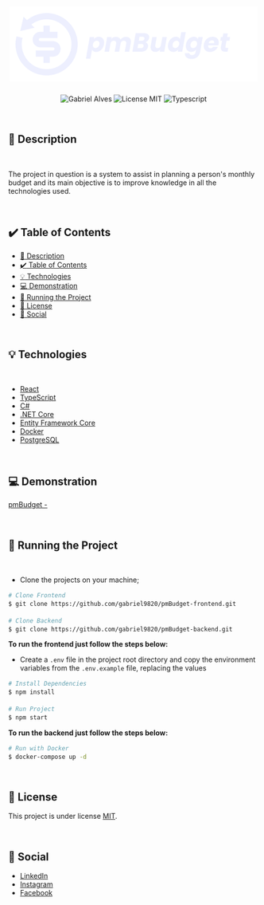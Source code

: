 <h1 align="center">
  <img alt="pmBudget" src="./src/assets/darkLogo.png" style="background-color: #543884">
</h1>

<p align="center">
  <img alt="Gabriel Alves" src="https://img.shields.io/badge/Developed%20by%3A-Gabriel Alves-%23DD3B3F" />
  <img alt="License MIT" src="https://img.shields.io/badge/License-MIT-%2398C611" />
  <img alt="Typescript" src="https://img.shields.io/badge/Main%20language-Typescript-%232F74C0" /> 
</p>

<br />

## :bookmark: Description

<br />

The project in question is a system to assist in planning a person's monthly budget and its main objective is to improve knowledge in all the technologies used.

<br />

## :heavy_check_mark: Table of Contents

- [:bookmark: Description](#bookmark-description)
- [:heavy_check_mark: Table of Contents](#heavy_check_mark-table-of-contents)
- [:bulb: Technologies](#bulb-technologies)
- [:computer: Demonstration](#computer-demonstration)
- [:wrench: Running the Project](#wrench-running-the-project)
- [:memo: License](#memo-license)
- [:wave: Social](#wave-social)

<br />

## :bulb: Technologies

<br />

- [React](https://pt-br.reactjs.org/)
- [TypeScript](https://www.typescriptlang.org/)
- [C#](https://docs.microsoft.com/pt-br/dotnet/csharp/)
- [.NET Core](https://docs.microsoft.com/pt-br/aspnet/core/)
- [Entity Framework Core](https://docs.microsoft.com/pt-br/ef/core/)
- [Docker](https://docs.docker.com/)
- [PostgreSQL](https://www.postgresql.org/docs/)

<br />

## :computer: Demonstration

[pmBudget - ]()

<br />

## :wrench: Running the Project

<br />

- Clone the projects on your machine;

```bash
# Clone Frontend
$ git clone https://github.com/gabriel9820/pmBudget-frontend.git

# Clone Backend
$ git clone https://github.com/gabriel9820/pmBudget-backend.git
```

<strong> To run the frontend just follow the steps below: </strong>

- Create a `.env` file in the project root directory and copy the environment variables from the `.env.example` file, replacing the values

```bash
# Install Dependencies
$ npm install

# Run Project
$ npm start
```

<strong> To run the backend just follow the steps below: </strong>

```bash
# Run with Docker
$ docker-compose up -d
```
<br />

## :memo: License

This project is under license [MIT](LICENSE).

<br />

## :wave: Social

- [LinkedIn](https://www.linkedin.com/in/gabriel-lemos-alves/)
- [Instagram](https://www.instagram.com/gabriell_alves98/)
- [Facebook](https://www.facebook.com/gabriel.alves.1694059/)

<br />

